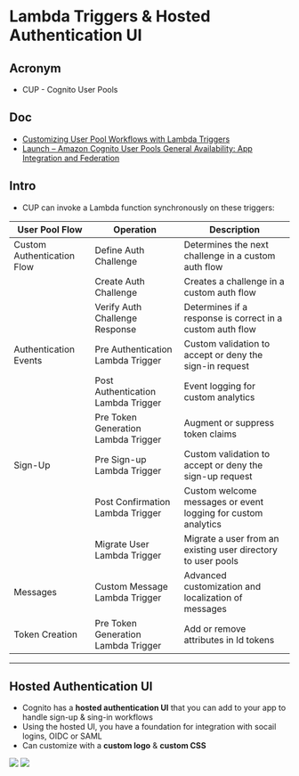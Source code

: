 # Lambda Triggers & Hosted Authentication UI

## Acronym
* CUP - Cognito User Pools

## Doc
* [Customizing User Pool Workflows with Lambda Triggers](https://docs.aws.amazon.com/cognito/latest/developerguide/cognito-user-identity-pools-working-with-aws-lambda-triggers.html)
* [Launch – Amazon Cognito User Pools General Availability: App Integration and Federation](https://aws.amazon.com/blogs/aws/launch-amazon-cognito-user-pools-general-availability-app-integration-and-federation/)

## Intro
* CUP can invoke a Lambda function synchronously on these triggers:

| User Pool Flow             | Operation                           | Description                                                   |
|----------------------------|-------------------------------------|---------------------------------------------------------------|
| Custom Authentication Flow | Define Auth Challenge               | Determines the next challenge in a custom auth flow           |
|                            | Create Auth Challenge               | Creates a challenge in a custom auth flow                     |
|                            | Verify Auth Challenge Response      | Determines if a response is correct in a custom auth flow     |
| Authentication Events      | Pre Authentication Lambda Trigger   | Custom validation to accept or deny the sign-in request       |
|                            | Post Authentication Lambda Trigger  | Event logging for custom analytics                            |
|                            | Pre Token Generation Lambda Trigger | Augment or suppress token claims                              |
| Sign-Up                    | Pre Sign-up Lambda Trigger          | Custom validation to accept or deny the sign-up request       |
|                            | Post Confirmation Lambda Trigger    | Custom welcome messages or event logging for custom analytics |
|                            | Migrate User Lambda Trigger         | Migrate a user from an existing user directory to user pools  |
| Messages                   | Custom Message Lambda Trigger       | Advanced customization and localization of messages           |
| Token Creation             | Pre Token Generation Lambda Trigger | Add or remove attributes in Id tokens                         |


---

## Hosted Authentication UI
* Cognito has a **hosted authentication UI** that you can add to your app to handle sign-up & sing-in workflows
* Using the hosted UI, you have a foundation for integration with socail logins, OIDC or SAML
* Can customize with a **custom logo** & **custom CSS**

[<img src="https://i.imgur.com/eiPMPXZ.png">](https://i.imgur.com/eiPMPXZ.png)
[<img src="https://i.imgur.com/gDap6fo.png">](https://i.imgur.com/gDap6fo.png)
